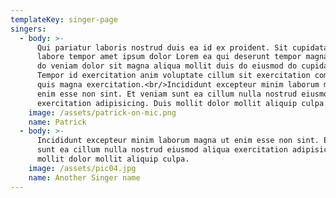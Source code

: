 ```yaml
---
templateKey: singer-page
singers:
  - body: >-
      Qui pariatur laboris nostrud duis ea id ex proident. Sit cupidatat nisi
      labore tempor amet ipsum dolor Lorem ea qui deserunt tempor magna. Labore
      do veniam dolor sit magna aliqua mollit duis do eiusmod do cupidatat.
      Tempor id exercitation anim voluptate cillum sit exercitation commodo id
      quis magna exercitation.<br/>Incididunt excepteur minim laborum magna ut
      enim esse non sint. Et veniam sunt ea cillum nulla nostrud eiusmod aliqua
      exercitation adipisicing. Duis mollit dolor mollit aliquip culpa.
    image: /assets/patrick-on-mic.png
    name: Patrick
  - body: >-
      Incididunt excepteur minim laborum magna ut enim esse non sint. Et veniam
      sunt ea cillum nulla nostrud eiusmod aliqua exercitation adipisicing. Duis
      mollit dolor mollit aliquip culpa.
    image: /assets/pic04.jpg
    name: Another Singer name
---
```


